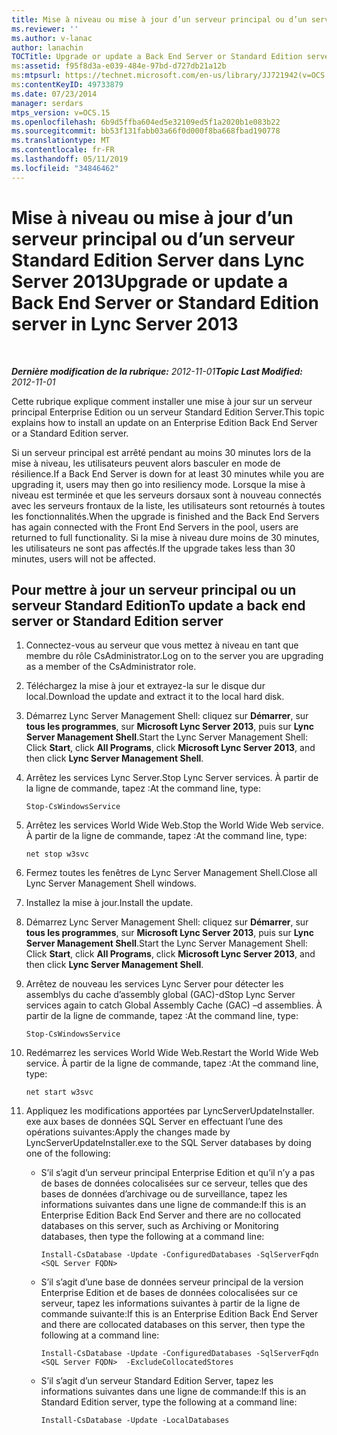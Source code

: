 ```yaml
---
title: Mise à niveau ou mise à jour d’un serveur principal ou d’un serveur Standard Edition Server
ms.reviewer: ''
ms.author: v-lanac
author: lanachin
TOCTitle: Upgrade or update a Back End Server or Standard Edition server
ms:assetid: f95f8d3a-e039-484e-97bd-d727db21a12b
ms:mtpsurl: https://technet.microsoft.com/en-us/library/JJ721942(v=OCS.15)
ms:contentKeyID: 49733879
ms.date: 07/23/2014
manager: serdars
mtps_version: v=OCS.15
ms.openlocfilehash: 6b9d5ffba604ed5e32109ed5f1a2020b1e083b22
ms.sourcegitcommit: bb53f131fabb03a66f0d000f8ba668fbad190778
ms.translationtype: MT
ms.contentlocale: fr-FR
ms.lasthandoff: 05/11/2019
ms.locfileid: "34846462"
---
```

<div data-xmlns="http://www.w3.org/1999/xhtml">

<div class="topic" data-xmlns="http://www.w3.org/1999/xhtml" data-msxsl="urn:schemas-microsoft-com:xslt" data-cs="http://msdn.microsoft.com/en-us/">

<div data-asp="http://msdn2.microsoft.com/asp">

# <a name="upgrade-or-update-a-back-end-server-or-standard-edition-server-in-lync-server-2013"></a><span data-ttu-id="2359d-102">Mise à niveau ou mise à jour d’un serveur principal ou d’un serveur Standard Edition Server dans Lync Server 2013</span><span class="sxs-lookup"><span data-stu-id="2359d-102">Upgrade or update a Back End Server or Standard Edition server in Lync Server 2013</span></span>

</div>

<div id="mainSection">

<div id="mainBody">

<span> </span>

<span data-ttu-id="2359d-103">_**Dernière modification de la rubrique:** 2012-11-01_</span><span class="sxs-lookup"><span data-stu-id="2359d-103">_**Topic Last Modified:** 2012-11-01_</span></span>

<span data-ttu-id="2359d-104">Cette rubrique explique comment installer une mise à jour sur un serveur principal Enterprise Edition ou un serveur Standard Edition Server.</span><span class="sxs-lookup"><span data-stu-id="2359d-104">This topic explains how to install an update on an Enterprise Edition Back End Server or a Standard Edition server.</span></span>

<span data-ttu-id="2359d-105">Si un serveur principal est arrêté pendant au moins 30 minutes lors de la mise à niveau, les utilisateurs peuvent alors basculer en mode de résilience.</span><span class="sxs-lookup"><span data-stu-id="2359d-105">If a Back End Server is down for at least 30 minutes while you are upgrading it, users may then go into resiliency mode.</span></span> <span data-ttu-id="2359d-106">Lorsque la mise à niveau est terminée et que les serveurs dorsaux sont à nouveau connectés avec les serveurs frontaux de la liste, les utilisateurs sont retournés à toutes les fonctionnalités.</span><span class="sxs-lookup"><span data-stu-id="2359d-106">When the upgrade is finished and the Back End Servers has again connected with the Front End Servers in the pool, users are returned to full functionality.</span></span> <span data-ttu-id="2359d-107">Si la mise à niveau dure moins de 30 minutes, les utilisateurs ne sont pas affectés.</span><span class="sxs-lookup"><span data-stu-id="2359d-107">If the upgrade takes less than 30 minutes, users will not be affected.</span></span>

<div>

## <a name="to-update-a-back-end-server-or-standard-edition-server"></a><span data-ttu-id="2359d-108">Pour mettre à jour un serveur principal ou un serveur Standard Edition</span><span class="sxs-lookup"><span data-stu-id="2359d-108">To update a back end server or Standard Edition server</span></span>

1.  <span data-ttu-id="2359d-109">Connectez-vous au serveur que vous mettez à niveau en tant que membre du rôle CsAdministrator.</span><span class="sxs-lookup"><span data-stu-id="2359d-109">Log on to the server you are upgrading as a member of the CsAdministrator role.</span></span>

2.  <span data-ttu-id="2359d-110">Téléchargez la mise à jour et extrayez-la sur le disque dur local.</span><span class="sxs-lookup"><span data-stu-id="2359d-110">Download the update and extract it to the local hard disk.</span></span>

3.  <span data-ttu-id="2359d-111">Démarrez Lync Server Management Shell: cliquez sur **Démarrer**, sur **tous les programmes**, sur **Microsoft Lync Server 2013**, puis sur **Lync Server Management Shell**.</span><span class="sxs-lookup"><span data-stu-id="2359d-111">Start the Lync Server Management Shell: Click **Start**, click **All Programs**, click **Microsoft Lync Server 2013**, and then click **Lync Server Management Shell**.</span></span>

4.  <span data-ttu-id="2359d-112">Arrêtez les services Lync Server.</span><span class="sxs-lookup"><span data-stu-id="2359d-112">Stop Lync Server services.</span></span> <span data-ttu-id="2359d-113">À partir de la ligne de commande, tapez :</span><span class="sxs-lookup"><span data-stu-id="2359d-113">At the command line, type:</span></span>
    
        Stop-CsWindowsService

5.  <span data-ttu-id="2359d-114">Arrêtez les services World Wide Web.</span><span class="sxs-lookup"><span data-stu-id="2359d-114">Stop the World Wide Web service.</span></span> <span data-ttu-id="2359d-115">À partir de la ligne de commande, tapez :</span><span class="sxs-lookup"><span data-stu-id="2359d-115">At the command line, type:</span></span>
    
        net stop w3svc

6.  <span data-ttu-id="2359d-116">Fermez toutes les fenêtres de Lync Server Management Shell.</span><span class="sxs-lookup"><span data-stu-id="2359d-116">Close all Lync Server Management Shell windows.</span></span>

7.  <span data-ttu-id="2359d-117">Installez la mise à jour.</span><span class="sxs-lookup"><span data-stu-id="2359d-117">Install the update.</span></span>

8.  <span data-ttu-id="2359d-118">Démarrez Lync Server Management Shell: cliquez sur **Démarrer**, sur **tous les programmes**, sur **Microsoft Lync Server 2013**, puis sur **Lync Server Management Shell**.</span><span class="sxs-lookup"><span data-stu-id="2359d-118">Start the Lync Server Management Shell: Click **Start**, click **All Programs**, click **Microsoft Lync Server 2013**, and then click **Lync Server Management Shell**.</span></span>

9.  <span data-ttu-id="2359d-119">Arrêtez de nouveau les services Lync Server pour détecter les assemblys du cache d’assembly global (GAC)-d</span><span class="sxs-lookup"><span data-stu-id="2359d-119">Stop Lync Server services again to catch Global Assembly Cache (GAC) –d assemblies.</span></span> <span data-ttu-id="2359d-120">À partir de la ligne de commande, tapez :</span><span class="sxs-lookup"><span data-stu-id="2359d-120">At the command line, type:</span></span>
    
        Stop-CsWindowsService

10. <span data-ttu-id="2359d-121">Redémarrez les services World Wide Web.</span><span class="sxs-lookup"><span data-stu-id="2359d-121">Restart the World Wide Web service.</span></span> <span data-ttu-id="2359d-122">À partir de la ligne de commande, tapez :</span><span class="sxs-lookup"><span data-stu-id="2359d-122">At the command line, type:</span></span>
    
        net start w3svc

11. <span data-ttu-id="2359d-123">Appliquez les modifications apportées par LyncServerUpdateInstaller. exe aux bases de données SQL Server en effectuant l’une des opérations suivantes:</span><span class="sxs-lookup"><span data-stu-id="2359d-123">Apply the changes made by LyncServerUpdateInstaller.exe to the SQL Server databases by doing one of the following:</span></span>
    
      - <span data-ttu-id="2359d-124">S’il s’agit d’un serveur principal Enterprise Edition et qu’il n’y a pas de bases de données colocalisées sur ce serveur, telles que des bases de données d’archivage ou de surveillance, tapez les informations suivantes dans une ligne de commande:</span><span class="sxs-lookup"><span data-stu-id="2359d-124">If this is an Enterprise Edition Back End Server and there are no collocated databases on this server, such as Archiving or Monitoring databases, then type the following at a command line:</span></span>
        
            Install-CsDatabase -Update -ConfiguredDatabases -SqlServerFqdn <SQL Server FQDN>
    
      - <span data-ttu-id="2359d-125">S’il s’agit d’une base de données serveur principal de la version Enterprise Edition et de bases de données colocalisées sur ce serveur, tapez les informations suivantes à partir de la ligne de commande suivante:</span><span class="sxs-lookup"><span data-stu-id="2359d-125">If this is an Enterprise Edition Back End Server and there are collocated databases on this server, then type the following at a command line:</span></span>
        
            Install-CsDatabase -Update -ConfiguredDatabases -SqlServerFqdn <SQL Server FQDN>  -ExcludeCollocatedStores
    
      - <span data-ttu-id="2359d-126">S’il s’agit d’un serveur Standard Edition Server, tapez les informations suivantes dans une ligne de commande:</span><span class="sxs-lookup"><span data-stu-id="2359d-126">If this is an Standard Edition server, type the following at a command line:</span></span>
        
            Install-CsDatabase -Update -LocalDatabases

</div>

</div>

<span> </span>

</div>

</div>

</div>

